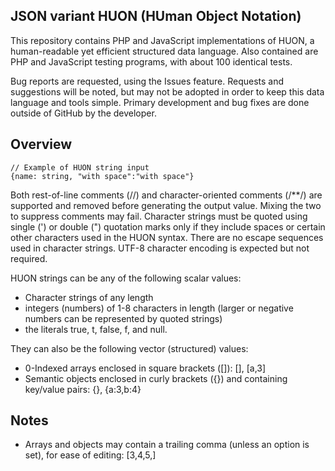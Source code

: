 ## JSON variant HUON (HUman Object Notation)

This repository contains PHP and JavaScript implementations of HUON, a human-readable yet efficient structured data language. Also contained are PHP and JavaScript testing programs, with about 100 identical tests.

Bug reports are requested, using the Issues feature. Requests and suggestions will be noted, but may not be adopted in order to keep this data language and tools simple. Primary development and bug fixes are done outside of GitHub by the developer.

## Overview
```
// Example of HUON string input
{name: string, "with space":"with space"}
```
Both rest-of-line comments (//) and character-oriented comments (/*\*/) are supported and removed before generating the output value. Mixing the two to suppress comments may fail. Character strings must be quoted using single (') or double (") quotation marks only if they include spaces or certain other characters used in the HUON syntax. There are no escape sequences used in character strings. UTF-8 character encoding is expected but not required.

HUON strings can be any of the following scalar values:

- Character strings of any length
- integers (numbers) of 1-8 characters in length (larger or negative numbers can be represented by quoted strings)
- the literals true, t, false, f, and null.

They can also be the following vector (structured) values:

- 0-Indexed arrays enclosed in square brackets ([]): [], [a,3]
- Semantic objects enclosed in curly brackets ({}) and containing key/value pairs: {}, {a:3,b:4}

## Notes

- Arrays and objects may contain a trailing comma (unless an option is set), for ease of editing: [3,4,5,]
